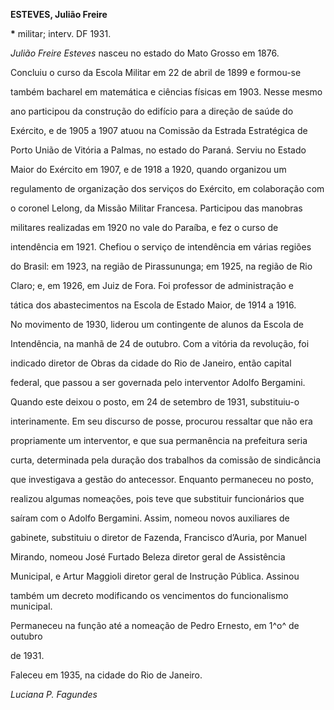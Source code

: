 **ESTEVES, Julião Freire**



**\*** militar; interv. DF 1931.



*Julião Freire Esteves* nasceu no estado do Mato Grosso em 1876.



Concluiu o curso da Escola Militar em 22 de abril de 1899 e formou-se

também bacharel em matemática e ciências físicas em 1903. Nesse mesmo

ano participou da construção do edifício para a direção de saúde do

Exército, e de 1905 a 1907 atuou na Comissão da Estrada Estratégica de

Porto União de Vitória a Palmas, no estado do Paraná. Serviu no Estado

Maior do Exército em 1907, e de 1918 a 1920, quando organizou um

regulamento de organização dos serviços do Exército, em colaboração com

o coronel Lelong, da Missão Militar Francesa. Participou das manobras

militares realizadas em 1920 no vale do Paraíba, e fez o curso de

intendência em 1921. Chefiou o serviço de intendência em várias regiões

do Brasil: em 1923, na região de Pirassununga; em 1925, na região de Rio

Claro; e, em 1926, em Juiz de Fora. Foi professor de administração e

tática dos abastecimentos na Escola de Estado Maior, de 1914 a 1916.



No movimento de 1930, liderou um contingente de alunos da Escola de

Intendência, na manhã de 24 de outubro. Com a vitória da revolução, foi

indicado diretor de Obras da cidade do Rio de Janeiro, então capital

federal, que passou a ser governada pelo interventor Adolfo Bergamini.

Quando este deixou o posto, em 24 de setembro de 1931, substituiu-o

interinamente. Em seu discurso de posse, procurou ressaltar que não era

propriamente um interventor, e que sua permanência na prefeitura seria

curta, determinada pela duração dos trabalhos da comissão de sindicância

que investigava a gestão do antecessor. Enquanto permaneceu no posto,

realizou algumas nomeações, pois teve que substituir funcionários que

saíram com o Adolfo Bergamini. Assim, nomeou novos auxiliares de

gabinete, substituiu o diretor de Fazenda, Francisco d’Auria, por Manuel

Mirando, nomeou José Furtado Beleza diretor geral de Assistência

Municipal, e Artur Maggioli diretor geral de Instrução Pública. Assinou

também um decreto modificando os vencimentos do funcionalismo municipal.

Permaneceu na função até a nomeação de Pedro Ernesto, em 1^o^ de outubro

de 1931.



Faleceu em 1935, na cidade do Rio de Janeiro.



*Luciana P. Fagundes*



